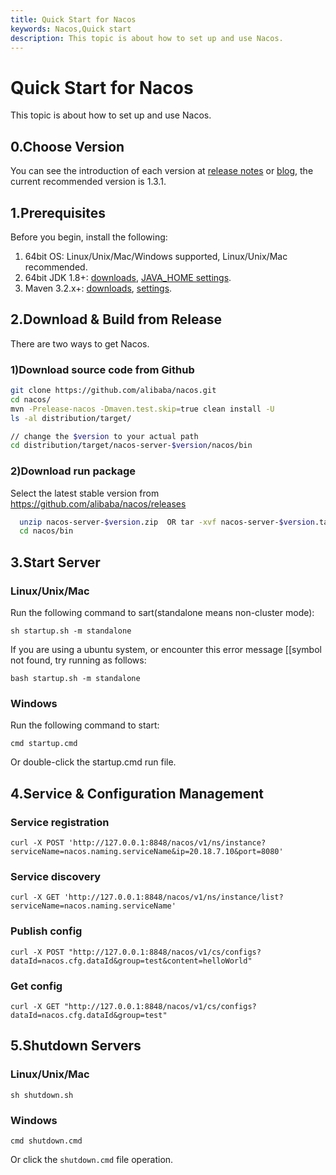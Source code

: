 ```yaml
---
title: Quick Start for Nacos
keywords: Nacos,Quick start
description: This topic is about how to set up and use Nacos.
---
```


# Quick Start for Nacos

This topic is about how to set up and use Nacos.

## 0.Choose Version
You can see the introduction of each version at [release notes](https://github.com/alibaba/nacos/releases) or [blog](https://nacos.io/zh-cn/blog/index.html), the current recommended version is 1.3.1.

## 1.Prerequisites

Before you begin, install the following:

1. 64bit OS: Linux/Unix/Mac/Windows supported, Linux/Unix/Mac recommended.
2. 64bit JDK 1.8+: [downloads](http://www.oracle.com/technetwork/java/javase/downloads/jdk8-downloads-2133151.html), [JAVA_HOME settings](https://docs.oracle.com/cd/E19182-01/820-7851/inst_cli_jdk_javahome_t/).
3. Maven 3.2.x+: [downloads](https://maven.apache.org/download.cgi), [settings](https://maven.apache.org/settings.html).

## 2.Download & Build from Release

There are two ways to get Nacos. 

### 1)Download source code from Github
  
```bash
git clone https://github.com/alibaba/nacos.git
cd nacos/
mvn -Prelease-nacos -Dmaven.test.skip=true clean install -U 
ls -al distribution/target/

// change the $version to your actual path
cd distribution/target/nacos-server-$version/nacos/bin
```
  
### 2)Download run package 

Select the latest stable version from https://github.com/alibaba/nacos/releases

```bash
  unzip nacos-server-$version.zip  OR tar -xvf nacos-server-$version.tar.gz
  cd nacos/bin
```  

## 3.Start Server

### Linux/Unix/Mac

Run the following command to sart(standalone means non-cluster mode):
 
`sh startup.sh -m standalone`

If you are using a ubuntu system, or encounter this error message [[symbol not found, try running as follows:

`bash startup.sh -m standalone`

### Windows

Run the following command to start:

`cmd startup.cmd`

Or double-click the startup.cmd run file.

## 4.Service & Configuration Management

### Service registration

`curl -X POST 'http://127.0.0.1:8848/nacos/v1/ns/instance?serviceName=nacos.naming.serviceName&ip=20.18.7.10&port=8080'`

### Service discovery

`curl -X GET 'http://127.0.0.1:8848/nacos/v1/ns/instance/list?serviceName=nacos.naming.serviceName'`

### Publish config

`curl -X POST "http://127.0.0.1:8848/nacos/v1/cs/configs?dataId=nacos.cfg.dataId&group=test&content=helloWorld"`

### Get config

`curl -X GET "http://127.0.0.1:8848/nacos/v1/cs/configs?dataId=nacos.cfg.dataId&group=test"    `

## 5.Shutdown Servers

### Linux/Unix/Mac

`sh shutdown.sh`

### Windows

`cmd shutdown.cmd`

Or click the `shutdown.cmd` file operation.
